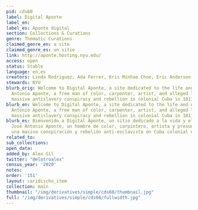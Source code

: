 ```yaml
---
pid: cds60
label: Digital Aponte
label_en:
label_es: Aponte digital
section: Collections & Curations
genre: Thematic Curations
claimed_genre_en: a site
claimed_genre_es: un sitio
link: http://aponte.hosting.nyu.edu/
access: open
status: Stable
language: en,es
creators: Linda Rodriguez, Ada Ferrer, Kris Minhae Choe, Eric Anderson, et al
stewards: NYU
blurb_orig: Welcome to Digital Aponte, a site dedicated to the life and work of José
  Antonio Aponte, a free man of color, carpenter, artist, and alleged leader of a
  massive antislavery conspiracy and rebellion in colonial Cuba in 1811-1812.
blurb_en: Welcome to Digital Aponte, a site dedicated to the life and work of José
  Antonio Aponte, a free man of color, carpenter, artist, and alleged leader of a
  massive antislavery conspiracy and rebellion in colonial Cuba in 1811-1812.
blurb_es: Bienvenido a Digital Aponte, un sitio dedicado a la vida y el trabajo de
  José Antonio Aponte, un hombre de color, carpintero, artista y presunto líder de
  una masiva conspiración y rebelión anti-esclavista en Cuba colonial en 1811–1812.
related_to:
sub_collections:
open_data:
added_by: Alex Gil
twitter: "@elotroalex"
census_year: '2020'
notes:
order: '151'
layout: caridischo_item
collection: main
thumbnail: "/img/derivatives/simple/cds60/thumbnail.jpg"
full: "/img/derivatives/simple/cds60/fullwidth.jpg"
---
```

